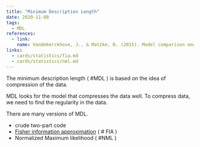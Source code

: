 ```yaml
---
title: "Minimum Description Length"
date: 2020-11-08
tags:
  - MDL
references:
  - link:
    name: Vandekerckhove, J., & Matzke, D. (2015). Model comparison and the principle of parsimony. Oxford Library of Psychology.
links:
  - cards/statistics/fia.md
  - cards/statistics/nml.md
---
```


The minimum description length ( #MDL ) is based on the idea of compression of the data.

MDL looks for the model that compresses the data well. To compress data, we need to find the regularity in the data.

There are many versions of MDL.
- crude two-part code
- [Fisher information approximation](/cards/statistics/fia) ( # FIA )
- Normalized Maximum likelihood ( #NML )